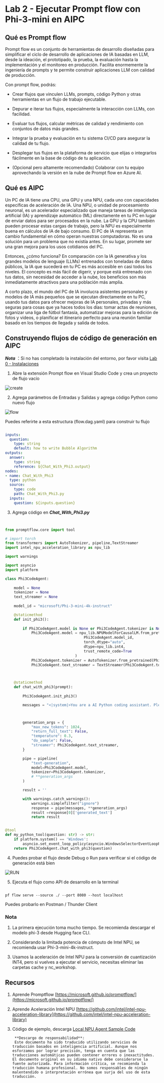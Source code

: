 # **Lab 2 - Ejecutar Prompt flow con Phi-3-mini en AIPC**

## **Qué es Prompt flow**

Prompt flow es un conjunto de herramientas de desarrollo diseñadas para simplificar el ciclo de desarrollo de aplicaciones de IA basadas en LLM, desde la ideación, el prototipado, la prueba, la evaluación hasta la implementación y el monitoreo en producción. Facilita enormemente la ingeniería de prompts y te permite construir aplicaciones LLM con calidad de producción.

Con prompt flow, podrás:

- Crear flujos que vinculen LLMs, prompts, código Python y otras herramientas en un flujo de trabajo ejecutable.

- Depurar e iterar tus flujos, especialmente la interacción con LLMs, con facilidad.

- Evaluar tus flujos, calcular métricas de calidad y rendimiento con conjuntos de datos más grandes.

- Integrar la prueba y evaluación en tu sistema CI/CD para asegurar la calidad de tu flujo.

- Desplegar tus flujos en la plataforma de servicio que elijas o integrarlos fácilmente en la base de código de tu aplicación.

- (Opcional pero altamente recomendado) Colaborar con tu equipo aprovechando la versión en la nube de Prompt flow en Azure AI.

## **Qué es AIPC**

Un PC de IA tiene una CPU, una GPU y una NPU, cada uno con capacidades específicas de aceleración de IA. Una NPU, o unidad de procesamiento neuronal, es un acelerador especializado que maneja tareas de inteligencia artificial (IA) y aprendizaje automático (ML) directamente en tu PC en lugar de enviar datos para ser procesados en la nube. La GPU y la CPU también pueden procesar estas cargas de trabajo, pero la NPU es especialmente buena en cálculos de IA de bajo consumo. El PC de IA representa un cambio fundamental en cómo operan nuestras computadoras. No es una solución para un problema que no existía antes. En su lugar, promete ser una gran mejora para los usos cotidianos del PC.

Entonces, ¿cómo funciona? En comparación con la IA generativa y los grandes modelos de lenguaje (LLMs) entrenados con toneladas de datos públicos, la IA que sucederá en tu PC es más accesible en casi todos los niveles. El concepto es más fácil de digerir, y porque está entrenado con tus datos, sin necesidad de acceder a la nube, los beneficios son más inmediatamente atractivos para una población más amplia.

A corto plazo, el mundo del PC de IA involucra asistentes personales y modelos de IA más pequeños que se ejecutan directamente en tu PC, usando tus datos para ofrecer mejoras de IA personales, privadas y más seguras para cosas que ya haces todos los días: tomar actas de reuniones, organizar una liga de fútbol fantasía, automatizar mejoras para la edición de fotos y videos, o planificar el itinerario perfecto para una reunión familiar basado en los tiempos de llegada y salida de todos.

## **Construyendo flujos de código de generación en AIPC**

***Nota*** ：Si no has completado la instalación del entorno, por favor visita [Lab 0 - Instalaciones](./01.Installations.md)

1. Abre la extensión Prompt flow en Visual Studio Code y crea un proyecto de flujo vacío

![create](../../../../../../../translated_images/pf_create.626fd367cf0ac7981e0731fdfc70fa46df0826f9eaf57c22f07908817ede14d3.es.png)

2. Agrega parámetros de Entradas y Salidas y agrega código Python como nuevo flujo

![flow](../../../../../../../translated_images/pf_flow.f2d64298a737b204ec7b33604538c97d4fffe9e07e74bad1c162e88e026d3dfa.es.png)

Puedes referirte a esta estructura (flow.dag.yaml) para construir tu flujo

```yaml

inputs:
  question:
    type: string
    default: how to write Bubble Algorithm
outputs:
  answer:
    type: string
    reference: ${Chat_With_Phi3.output}
nodes:
- name: Chat_With_Phi3
  type: python
  source:
    type: code
    path: Chat_With_Phi3.py
  inputs:
    question: ${inputs.question}


```

3. Agrega código en ***Chat_With_Phi3.py***

```python


from promptflow.core import tool

# import torch
from transformers import AutoTokenizer, pipeline,TextStreamer
import intel_npu_acceleration_library as npu_lib

import warnings

import asyncio
import platform

class Phi3CodeAgent:
    
    model = None
    tokenizer = None
    text_streamer = None
    
    model_id = "microsoft/Phi-3-mini-4k-instruct"

    @staticmethod
    def init_phi3():
        
        if Phi3CodeAgent.model is None or Phi3CodeAgent.tokenizer is None or Phi3CodeAgent.text_streamer is None:
            Phi3CodeAgent.model = npu_lib.NPUModelForCausalLM.from_pretrained(
                                    Phi3CodeAgent.model_id,
                                    torch_dtype="auto",
                                    dtype=npu_lib.int4,
                                    trust_remote_code=True
                                )
            Phi3CodeAgent.tokenizer = AutoTokenizer.from_pretrained(Phi3CodeAgent.model_id)
            Phi3CodeAgent.text_streamer = TextStreamer(Phi3CodeAgent.tokenizer, skip_prompt=True)

    

    @staticmethod
    def chat_with_phi3(prompt):
        
        Phi3CodeAgent.init_phi3()

        messages = "<|system|>You are a AI Python coding assistant. Please help me to generate code in Python.The answer only genertated Python code, but any comments and instructions do not need to be generated<|end|><|user|>" + prompt +"<|end|><|assistant|>"



        generation_args = {
            "max_new_tokens": 1024,
            "return_full_text": False,
            "temperature": 0.3,
            "do_sample": False,
            "streamer": Phi3CodeAgent.text_streamer,
        }

        pipe = pipeline(
            "text-generation",
            model=Phi3CodeAgent.model,
            tokenizer=Phi3CodeAgent.tokenizer,
            # **generation_args
        )

        result = ''

        with warnings.catch_warnings():
            warnings.simplefilter("ignore")
            response = pipe(messages, **generation_args)
            result =response[0]['generated_text']
            return result


@tool
def my_python_tool(question: str) -> str:
    if platform.system() == 'Windows':
        asyncio.set_event_loop_policy(asyncio.WindowsSelectorEventLoopPolicy())
    return Phi3CodeAgent.chat_with_phi3(question)


```

4. Puedes probar el flujo desde Debug o Run para verificar si el código de generación está bien

![RUN](../../../../../../../translated_images/pf_run.57c3f9e7e7052ff85850b8f06648c7d5b4d2ac9f4796381fd8d29b1a41e1f705.es.png)

5. Ejecuta el flujo como API de desarrollo en la terminal

```

pf flow serve --source ./ --port 8080 --host localhost   

```

Puedes probarlo en Postman / Thunder Client

### **Nota**

1. La primera ejecución toma mucho tiempo. Se recomienda descargar el modelo phi-3 desde Hugging face CLI.

2. Considerando la limitada potencia de cómputo de Intel NPU, se recomienda usar Phi-3-mini-4k-instruct.

3. Usamos la aceleración de Intel NPU para la conversión de cuantización INT4, pero si vuelves a ejecutar el servicio, necesitas eliminar las carpetas cache y nc_workshop.

## **Recursos**

1. Aprende Promptflow [https://microsoft.github.io/promptflow/](https://microsoft.github.io/promptflow/)

2. Aprende Aceleración Intel NPU [https://github.com/intel/intel-npu-acceleration-library](https://github.com/intel/intel-npu-acceleration-library)

3. Código de ejemplo, descarga [Local NPU Agent Sample Code](../../../../../../../code/07.Lab/01/AIPC/local-npu-agent)

        **Descargo de responsabilidad**: 
        Este documento ha sido traducido utilizando servicios de traducción basados en inteligencia artificial. Aunque nos esforzamos por lograr precisión, tenga en cuenta que las traducciones automáticas pueden contener errores o inexactitudes. El documento original en su idioma nativo debe considerarse la fuente autorizada. Para información crítica, se recomienda la traducción humana profesional. No somos responsables de ningún malentendido o interpretación errónea que surja del uso de esta traducción.